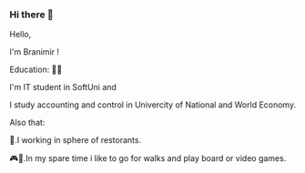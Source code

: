 ### Hi there 👋

Hello,

I'm Branimir !

Education: 🧑‍🎓

I'm IT student in SoftUni 
and 

I study accounting and control in Univercity of National and World Economy.

Also that:

  🍹.I working in sphere of restorants.
  
🎮🌳.In my spare time i like to go for walks and play board or video games.

 
